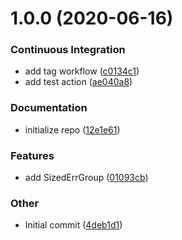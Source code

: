 # 1.0.0 (2020-06-16)

### Continuous Integration

- add tag workflow ([c0134c1](https://github.com/Jesse0Michael/sized-error-group/commit/c0134c1a3f1f1ebb088ca83fe9881abbaa7a25d1))
- add test action ([ae040a8](https://github.com/Jesse0Michael/sized-error-group/commit/ae040a82ff693654c14d168ce496123072050db1))

### Documentation

- initialize repo ([12e1e61](https://github.com/Jesse0Michael/sized-error-group/commit/12e1e61c0562b14e13861d49bab39e80ae759d2e))

### Features

- add SizedErrGroup ([01093cb](https://github.com/Jesse0Michael/sized-error-group/commit/01093cbb0cedba8d67a5c27ec9f70927c3d723e4))

### Other

- Initial commit ([4deb1d1](https://github.com/Jesse0Michael/sized-error-group/commit/4deb1d17c143224668e6536b42f41768a929957c))
